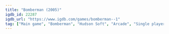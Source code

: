 ```yaml
---
title: "Bomberman (2005)"
igdb_id: 22287
igdb_url: "https://www.igdb.com/games/bomberman--1"
tag: ["Main game", "Bomberman", "Hudson Soft", "Arcade", "Single player", "Multiplayer", "Bird view / Isometric", "Action"]
---
```

